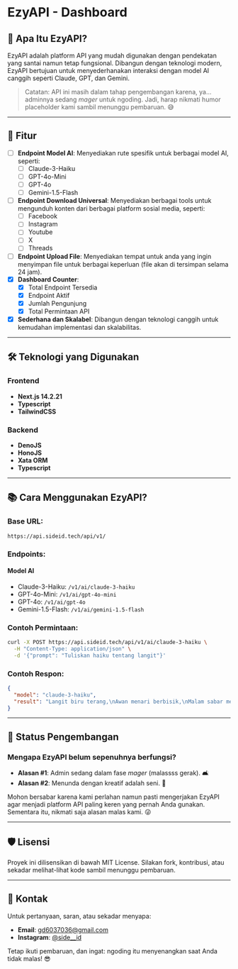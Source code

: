 # EzyAPI - Dashboard

## 🌟 **Apa Itu EzyAPI?**
EzyAPI adalah platform API yang mudah digunakan dengan pendekatan yang santai namun tetap fungsional. Dibangun dengan teknologi modern, EzyAPI bertujuan untuk menyederhanakan interaksi dengan model AI canggih seperti Claude, GPT, dan Gemini.

> Catatan: API ini masih dalam tahap pengembangan karena, ya... adminnya sedang *mager* untuk ngoding. Jadi, harap nikmati humor placeholder kami sambil menunggu pembaruan. 😅

---

## 🚀 **Fitur**
- [ ] **Endpoint Model AI**: Menyediakan rute spesifik untuk berbagai model AI, seperti:
  - [ ] Claude-3-Haiku
  - [ ] GPT-4o-Mini
  - [ ] GPT-4o
  - [ ] Gemini-1.5-Flash
- [ ] **Endpoint Download Universal**: Menyediakan berbagai tools untuk mengunduh konten dari berbagai platform sosial media, seperti:
  - [ ] Facebook
  - [ ] Instagram
  - [ ] Youtube
  - [ ] X
  - [ ] Threads
- [ ] **Endpoint Upload File**: Menyediakan tempat untuk anda yang ingin menyimpan file untuk berbagai keperluan (file akan di tersimpan selama 24 jam).
- [x] **Dashboard Counter**:
  - [x] Total Endpoint Tersedia
  - [x] Endpoint Aktif
  - [x] Jumlah Pengunjung
  - [x] Total Permintaan API
- [x] **Sederhana dan Skalabel**: Dibangun dengan teknologi canggih untuk kemudahan implementasi dan skalabilitas.

---

## 🛠️ **Teknologi yang Digunakan**
### **Frontend**
- **Next.js 14.2.21**  
- **Typescript**  
- **TailwindCSS**  

### **Backend**
- **DenoJS**  
- **HonoJS**  
- **Xata ORM**  
- **Typescript**

---

## 📚 **Cara Menggunakan EzyAPI?**
### Base URL:
```
https://api.sideid.tech/api/v1/
```

### Endpoints:
#### Model AI
- Claude-3-Haiku: `/v1/ai/claude-3-haiku`
- GPT-4o-Mini: `/v1/ai/gpt-4o-mini`
- GPT-4o: `/v1/ai/gpt-4o`
- Gemini-1.5-Flash: `/v1/ai/gemini-1.5-flash`

### Contoh Permintaan:
```bash
curl -X POST https://api.sideid.tech/api/v1/ai/claude-3-haiku \
  -H "Content-Type: application/json" \
  -d '{"prompt": "Tuliskan haiku tentang langit"}'
```

### Contoh Respon:
```json
{
  "model": "claude-3-haiku",
  "result": "Langit biru terang,\nAwan menari berbisik,\nMalam sabar menanti."
}
```

---

## 🚧 **Status Pengembangan**
### Mengapa EzyAPI belum sepenuhnya berfungsi?
- **Alasan #1**: Admin sedang dalam fase *mager* (malassss gerak). 🛋️
- **Alasan #2**: Menunda dengan kreatif adalah seni. 🎨

Mohon bersabar karena kami perlahan namun pasti mengerjakan EzyAPI agar menjadi platform API paling keren yang pernah Anda gunakan. Sementara itu, nikmati saja alasan malas kami. 😜

---

## 🛡️ **Lisensi**
Proyek ini dilisensikan di bawah MIT License. Silakan fork, kontribusi, atau sekadar melihat-lihat kode sambil menunggu pembaruan.

---

## 💌 **Kontak**
Untuk pertanyaan, saran, atau sekadar menyapa:
- **Email**: gd6037036@gmail.com
- **Instagram**: [@side__id](https://www.instagram.com/side__id)

Tetap ikuti pembaruan, dan ingat: ngoding itu menyenangkan saat Anda tidak malas! 😎

